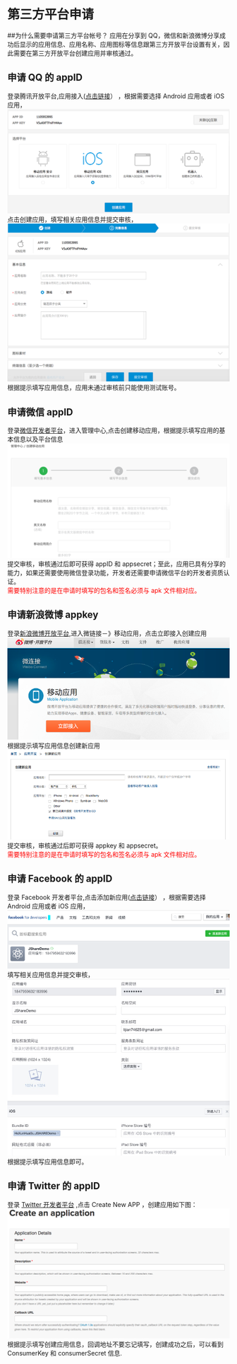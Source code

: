# 第三方平台申请
##为什么需要申请第三方平台帐号？
应用在分享到 QQ，微信和新浪微博分享成功后显示的应用信息、应用名称、应用图标等信息跟第三方开放平台设置有关，因此需要在第三方开放平台创建应用并审核通过。
## 申请 QQ 的 appID

登录腾讯开放平台,应用接入(<a href="http://op.open.qq.com/appregv2/">点击链接</a>） ，根据需要选择 Android 应用或者 iOS 应用，
![](image/qq_select_platform.png)
点击创建应用，填写相关应用信息并提交审核，
![](image/qq_ios_platform.png)
根据提示填写应用信息，应用未通过审核前只能使用测试账号。

## 申请微信 appID
登录<a href="https://open.weixin.qq.com/">微信开发者平台</a>，进入管理中心,点击创建移动应用，根据提示填写应用的基本信息以及平台信息
![](image/wechat_platform.png)
提交审核，审核通过后即可获得 appID 和 appsecret；至此，应用已具有分享的能力，如果还需要使用微信登录功能，开发者还需要申请微信平台的开发者资质认证。<br>
<font color="red">需要特别注意的是在申请时填写的包名和签名必须与 apk 文件相对应。</font>

## 申请新浪微博 appkey
登录<a href="http://open.weibo.com"/>新浪微博开放平台</a>,进入微链接－》移动应用，点击立即接入创建应用
![](image/sina_platform.png)
根据提示填写应用信息创建新应用
![](image/sina_create_platform.png)
提交审核，审核通过后即可获得 appkey 和 appsecret。<br>
<font color="red">需要特别注意的是在申请时填写的包名和签名必须与 apk 文件相对应。</font>



## 申请 Facebook 的 appID
登录 Facebook 开发者平台,点击添加新应用(<a href="https://developers.facebook.com/apps/">点击链接</a>） ，根据需要选择 Android 应用或者 iOS 应用，
![](image/facebook_create.png)
填写相关应用信息并提交审核，
![](image/facebook_info.png)
根据提示填写应用信息即可。



## 申请 Twitter 的 appID
登录 <a href="https://apps.twitter.com/">Twitter 开发者平台</a> ,点击 Create New APP ，创建应用如下图：
![](image/twitter_info.png)
根据提示填写创建应用信息，回调地址不要忘记填写，创建成功之后，可以看到 ConsumerKey 和 consumerSecret 信息.